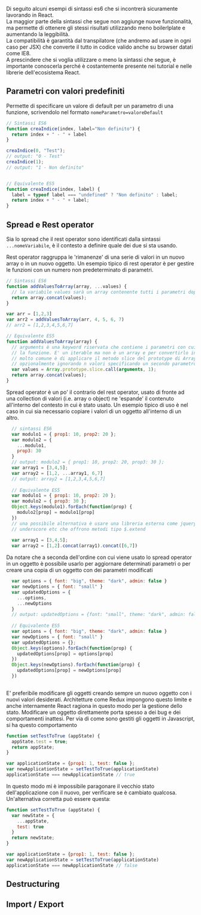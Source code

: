 Di seguito alcuni esempi di sintassi es6 che si incontrerà sicuramente lavorando in React.  
La maggior parte della sintassi che segue non aggiunge nuove funzionalità, ma permette di ottenere gli stessi risultati utilizzando meno boilerlplate e aumentando la leggibilità.  
La compatibilità è garantità dal transpilatore (che andremo ad usare in ogni caso per JSX) che converte il tutto in codice valido anche su browser datati come IE8.  
A prescindere che si voglia utilizzare o meno la sintassi che segue, è importante conoscerla perché è costantemente presente nei tutorial e nelle librerie dell'ecosistema React.  

## Parametri con valori predefiniti
Permette di specificare un valore di default per un parametro di una funzione, scrivendolo nel formato ```nomeParametro=valoreDefault```
```js
// Sintassi ES6
function creaIndice(index, label="Non definito") {
  return index + " - " + label
}

creaIndice(0, "Test");
// output: "0 - Test"
creaIndice(1);
// output: "1 - Non definito"


// Equivalente ES5
function creaIndice(index, label) {
  label = typeof label === "undefined" ? "Non definito" : label;
  return index + " - " + label;
}
```

## Spread e Rest operator
Sia lo spread che il rest operator sono identificati dalla sintassi ```...nomeVariabile```, è il contesto a definire quale dei due si sta usando.  

Rest operator raggruppa le 'rimanenze' di una serie di valori in un nuovo array o in un nuovo oggetto. 
Un esempio tipico di rest operator è per gestire le funzioni con un numero non predeterminato di parametri.
```js
// Sintassi ES6
function addValuesToArray(array, ...values) {
  // la variabile values sarà un array contenente tutti i parametri dopo il primo
  return array.concat(values);
}

var arr = [1,2,3]
var arr2 = addValuesToArray(arr, 4, 5, 6, 7)
// arr2 = [1,2,3,4,5,6,7]

// Equivalente ES5
function addValuesToArray(array) {
  // arguments è una keyword riservata che contiene i parametri con cui è stata chiamata
  // la funzione. E' un iterable ma non è un array e per convertirlo in array una tecnica 
  // molto comune è di applicare il metodo slice del prototype di Array su arguments, 
  // opzionalmente ignorando n valori specificando un secondo parametro
  var values = Array.prototype.slice.call(arguments, 1);
  return array.concat(values);
}
```

Spread operator è un po' il contrario del rest operator, usato di fronte ad una collection di valori (i.e. array o object) ne 'espande' il contenuto all'interno del contesto in cui è stato usato. Un esempio tipico di uso è nel caso in cui sia necessario copiare i valori di un oggetto all'interno di un altro.
```js
  // sintassi ES6
  var modulo1 = { prop1: 10, prop2: 20 };
  var modulo2 = {
    ...modulo1,
    prop3: 30
  }
  // output: modulo2 = { prop1: 10, prop2: 20, prop3: 30 };
  var array1 = [3,4,5];
  var array2 = [1,2, ...array1, 6,7]
  // output: array2 = [1,2,3,4,5,6,7]
  
  // Equivalente ES5
  var modulo1 = { prop1: 10, prop2: 20 };
  var modulo2 = { prop3: 30 };
  Object.keys(modulo1).forEach(function(prop) { 
    modulo2[prop] = modulo1[prop] 
  })
  // una possibile alternativa è usare una libreria esterna come jquery, lodash, 
  // underscore etc che offrono metodi tipo $.extend
  
  var array1 = [3,4,5];
  var array2 = [1,2].concat(array1).concat([6,7])
```
Da notare che a seconda dell'ordine con cui viene usato lo spread operator in un oggetto è possibile usarlo per aggiornare determinati parametri o per creare una copia di un oggetto con dei parametri modificati
```js
  var options = { font: "big", theme: "dark", admin: false }
  var newOptions = { font: "small" }
  var updatedOptions = {
    ...options,
    ...newOptions
  }
  // output: updatedOptions = {font: "small", theme: "dark", admin: false }
  
  // Equivalente ES5
  var options = { font: "big", theme: "dark", admin: false }
  var newOptions = { font: "small" }
  var updatedOptions = {};
  Object.keys(options).forEach(function(prop) { 
    updatedOptions[prop] = options[prop] 
  })
  Object.keys(newOptions).forEach(function(prop) { 
    updatedOptions[prop] = newOptions[prop] 
  })
  
```
E' preferibile modificare gli oggetti creando sempre un nuovo oggetto con i nuovi valori desiderati. Architetture come Redux impongono questo limite e anche internamente React ragiona in questo modo per la gestione dello stato. 
Modificare un oggetto direttamente porta spesso a dei bug e dei comportamenti inattesi. 
Per via di come sono gestiti gli oggetti in Javascript, si ha questo comportamento
```js
function setTestToTrue (appState) {
  appState.test = true;
  return appState;
}

var applicationState = {prop1: 1, test: false };
var newApplicationState = setTestToTrue(applicationState)
applicationState === newApplicationState // true
```
In questo modo mi è impossibile paragonare il vecchio stato dell'applicazione con il nuovo, per verificare se è cambiato qualcosa. Un'alternativa corretta può essere questa: 
```js
function setTestToTrue (appState) {
  var newState = {
    ...appState,
    test: true
  }
  return newState;
}

var applicationState = {prop1: 1, test: false };
var newApplicationState = setTestToTrue(applicationState)
applicationState === newApplicationState // false
```

## Destructuring

## Import / Export
